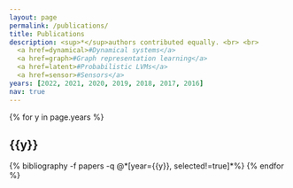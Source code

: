```yaml
---
layout: page
permalink: /publications/
title: Publications
description: <sup>*</sup>authors contributed equally. <br> <br> 
  <a href=dynamical>#Dynamical systems</a>
  <a href=graph>#Graph representation learning</a>
  <a href=latent>#Probabilistic LVMs</a>
  <a href=sensor>#Sensors</a>
years: [2022, 2021, 2020, 2019, 2018, 2017, 2016]
nav: true
---
```


<div class="publications">

{% for y in page.years %}
  <h2 class="year">{{y}}</h2>
  {% bibliography -f papers -q @*[year={{y}}, selected!=true]*%}
{% endfor %}

</div>
